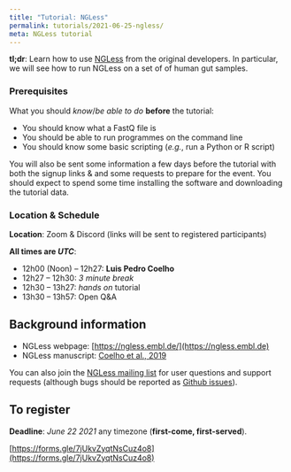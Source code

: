 ```yaml
---
title: "Tutorial: NGLess"
permalink: tutorials/2021-06-25-ngless/
meta: NGLess tutorial
---
```


**tl;dr**: Learn how to use [NGLess](https://ngless.embl.de) from the original
developers. In particular, we will see how to run NGLess on a set of of human
gut samples.

### Prerequisites

What you should _know_/_be able to do_ **before** the tutorial:

- You should know what a FastQ file is
- You should be able to run programmes on the command line
- You should know some basic scripting (_e.g._, run a Python or R script)

You will also be sent some information a few days before the tutorial with both
the signup links &amp; and some requests to prepare for the event. You should
expect to spend some time installing the software and downloading the tutorial
data.

### Location &amp; Schedule

**Location**: Zoom &amp; Discord (links will be sent to registered participants)

**All times are _UTC_**:

- 12h00 (Noon) – 12h27: **Luis Pedro Coelho**
- 12h27 – 12h30: _3 minute break_
- 12h30 – 13h27: _hands on_ tutorial
- 13h30 – 13h57: Open Q&amp;A

## Background information

- NGLess webpage: [https://ngless.embl.de/](https://ngless.embl.de)
- NGLess manuscript: [Coelho et al., 2019](https://doi.org/10.1186/s40168-019-0684-8)


You can also join the [NGLess mailing list](https://groups.google.com/g/ngless)
for user questions and support requests (although bugs should be reported as
[Github issues](https://github.com/ngless-toolkit/ngless/)).

## To register

**Deadline**: _June 22 2021_ any timezone (**first-come, first-served**).

[https://forms.gle/7jUkvZyqtNsCuz4o8](https://forms.gle/7jUkvZyqtNsCuz4o8)

